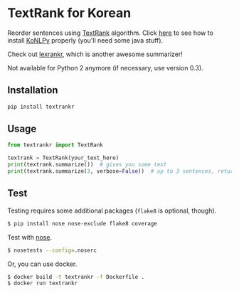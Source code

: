 # TextRank for Korean

Reorder sentences using [TextRank](http://digital.library.unt.edu/ark:/67531/metadc30962/) algorithm.
Click [here](http://konlpy.org/en/latest/install/) to see how to install [KoNLPy](http://konlpy.org/) properly (you'll need some java stuff).

Check out [lexrankr](https://github.com/theeluwin/lexrankr), which is another awesome summarizer!

Not available for Python 2 anymore (if necessary, use version 0.3).

## Installation

```bash
pip install textrankr
```

## Usage

```python
from textrankr import TextRank

textrank = TextRank(your_text_here)
print(textrank.summarize())  # gives you some text
print(textrank.summarize(3, verbose=False))  # up to 3 sentences, returned as list
```

## Test

Testing requires some additional packages (`flake8` is optional, though).

```bash
$ pip install nose nose-exclude flake8 coverage
```

Test with [nose](https://nose.readthedocs.io/).

```bash
$ nosetests --config=.noserc
```

Or, you can use docker.

```bash
$ docker build -t textrankr -f Dockerfile .
$ docker run textrankr
```
